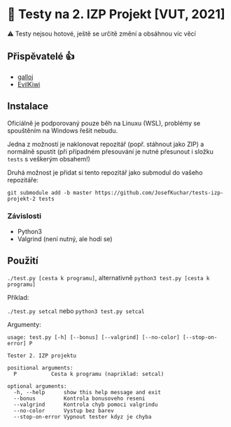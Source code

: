 # 🧪 Testy na 2. IZP Projekt [VUT, 2021]
⚠️ Testy nejsou hotové, ještě se určitě změní a obsáhnou víc věcí

## Přispěvatelé 👍
- [galloj](https://github.com/galloj)
- [EvilKiwi](https://github.com/EvilKiwi)

## Instalace
Oficiálně je podporovaný pouze běh na Linuxu (WSL), problémy se spouštěním na Windows řešit nebudu.

Jedna z možností je naklonovat repozitář (popř. stáhnout jako ZIP) a normálně spustit (při případném přesouvání je nutné přesunout i složku `tests` s veškerým obsahem!)

Druhá možnost je přidat si tento repozitář jako submodul do vašeho repozitáře:

`git submodule add -b master https://github.com/JosefKuchar/tests-izp-projekt-2 tests`


### Závislosti
- Python3
- Valgrind (není nutný, ale hodí se)

## Použití
`./test.py [cesta k programu]`, alternativně `python3 test.py [cesta k programu]`

Příklad:

`./test.py setcal` nebo `python3 test.py setcal`

Argumenty:

```
usage: test.py [-h] [--bonus] [--valgrind] [--no-color] [--stop-on-error] P

Tester 2. IZP projektu

positional arguments:
  P           Cesta k programu (napriklad: setcal)

optional arguments:
  -h, --help      show this help message and exit
  --bonus         Kontrola bonusoveho reseni
  --valgrind      Kontrola chyb pomoci valgrindu
  --no-color      Vystup bez barev
  --stop-on-error Vypnout tester kdyz je chyba
```
